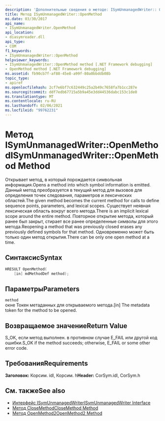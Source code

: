 ```yaml
---
description: 'Дополнительные сведения о методе: ISymUnmanagedWriter:: Опенмесод'
title: Метод ISymUnmanagedWriter::OpenMethod
ms.date: 03/30/2017
api_name:
- ISymUnmanagedWriter.OpenMethod
api_location:
- diasymreader.dll
api_type:
- COM
f1_keywords:
- ISymUnmanagedWriter::OpenMethod
helpviewer_keywords:
- ISymUnmanagedWriter::OpenMethod method [.NET Framework debugging]
- OpenMethod method [.NET Framework debugging]
ms.assetid: fb90cb7f-af88-45e8-a99f-80a0bbddb08b
topic_type:
- apiref
ms.openlocfilehash: 2cf7e6bf7c632449c25a2b49c7658fa7b1cc287e
ms.sourcegitcommit: ddf7edb67715a5b9a45e3dd44536dabc153c1de0
ms.translationtype: MT
ms.contentlocale: ru-RU
ms.lasthandoff: 02/06/2021
ms.locfileid: "99762231"
---
```

# <a name="isymunmanagedwriteropenmethod-method"></a><span data-ttu-id="66128-103">Метод ISymUnmanagedWriter::OpenMethod</span><span class="sxs-lookup"><span data-stu-id="66128-103">ISymUnmanagedWriter::OpenMethod Method</span></span>

<span data-ttu-id="66128-104">Открывает метод, в который порождается символьная информация.</span><span class="sxs-lookup"><span data-stu-id="66128-104">Opens a method into which symbol information is emitted.</span></span> <span data-ttu-id="66128-105">Данный метод преобразуется в текущий метод для вызовов для определения точек следования, параметров и лексических областей.</span><span class="sxs-lookup"><span data-stu-id="66128-105">The given method becomes the current method for calls to define sequence points, parameters, and lexical scopes.</span></span> <span data-ttu-id="66128-106">Существует неявная лексическая область вокруг всего метода.</span><span class="sxs-lookup"><span data-stu-id="66128-106">There is an implicit lexical scope around the entire method.</span></span> <span data-ttu-id="66128-107">Повторное открытие метода, который ранее был закрыт, стирает все ранее определенные символы для этого метода.</span><span class="sxs-lookup"><span data-stu-id="66128-107">Reopening a method that was previously closed erases any previously defined symbols for that method.</span></span> <span data-ttu-id="66128-108">Одновременно может быть только один метод открытия.</span><span class="sxs-lookup"><span data-stu-id="66128-108">There can be only one open method at a time.</span></span>  
  
## <a name="syntax"></a><span data-ttu-id="66128-109">Синтаксис</span><span class="sxs-lookup"><span data-stu-id="66128-109">Syntax</span></span>  
  
```cpp  
HRESULT OpenMethod(  
    [in] mdMethodDef method);  
```  
  
## <a name="parameters"></a><span data-ttu-id="66128-110">Параметры</span><span class="sxs-lookup"><span data-stu-id="66128-110">Parameters</span></span>  

 `method`  
 <span data-ttu-id="66128-111">окне Токен метаданных для открываемого метода.</span><span class="sxs-lookup"><span data-stu-id="66128-111">[in] The metadata token for the method to be opened.</span></span>  
  
## <a name="return-value"></a><span data-ttu-id="66128-112">Возвращаемое значение</span><span class="sxs-lookup"><span data-stu-id="66128-112">Return Value</span></span>  

 <span data-ttu-id="66128-113">S_OK, если метод выполнен. в противном случае E_FAIL или другой код ошибки.</span><span class="sxs-lookup"><span data-stu-id="66128-113">S_OK if the method succeeds; otherwise, E_FAIL or some other error code.</span></span>  
  
## <a name="requirements"></a><span data-ttu-id="66128-114">Требования</span><span class="sxs-lookup"><span data-stu-id="66128-114">Requirements</span></span>  

 <span data-ttu-id="66128-115">**Заголовок:** Корсим. idl, Корсим. h</span><span class="sxs-lookup"><span data-stu-id="66128-115">**Header:** CorSym.idl, CorSym.h</span></span>  
  
## <a name="see-also"></a><span data-ttu-id="66128-116">См. также</span><span class="sxs-lookup"><span data-stu-id="66128-116">See also</span></span>

- [<span data-ttu-id="66128-117">Интерфейс ISymUnmanagedWriter</span><span class="sxs-lookup"><span data-stu-id="66128-117">ISymUnmanagedWriter Interface</span></span>](isymunmanagedwriter-interface.md)
- [<span data-ttu-id="66128-118">Метод CloseMethod</span><span class="sxs-lookup"><span data-stu-id="66128-118">CloseMethod Method</span></span>](isymunmanagedwriter-closemethod-method.md)
- [<span data-ttu-id="66128-119">Метод OpenMethod2</span><span class="sxs-lookup"><span data-stu-id="66128-119">OpenMethod2 Method</span></span>](isymunmanagedwriter3-openmethod2-method.md)
